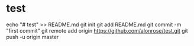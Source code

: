 # test
echo "# test" >> README.md
git init
git add README.md
git commit -m "first commit"
git remote add origin https://github.com/alonrose/test.git
git push -u origin master
